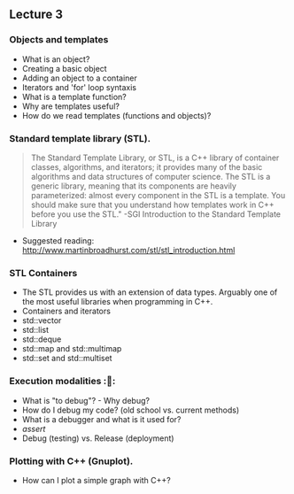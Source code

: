 ## Lecture 3 


### Objects and templates 
- What is an object?
- Creating a basic object
- Adding an object to a container
- Iterators and 'for' loop syntaxis
- What is a template function?
- Why are templates useful?
- How do we read templates (functions and objects)?

### Standard template library (STL). 
> The Standard Template Library, or STL, is a C++ library of container classes, algorithms, and iterators; it provides many of the basic algorithms and data structures of computer science. The STL is a generic library, meaning that its components are heavily parameterized: almost every component in the STL is a template. You should make sure that you understand how templates work in C++ before you use the STL." -SGI Introduction to the Standard Template Library
- Suggested reading: http://www.martinbroadhurst.com/stl/stl_introduction.html 

### STL Containers 
- The STL provides us with an extension of data types. Arguably one of the most useful libraries when programming in C++. 
- Containers and iterators
- std::vector
- std::list
- std::deque
- std::map and std::multimap
- std::set and std::multiset

### Execution modalities ::bug::
- What is "to debug"? - Why debug? 
- How do I debug my code? (old school vs. current methods)
- What is a debugger and what is it used for?
- *assert*
- Debug (testing) vs. Release (deployment)

### Plotting with C++ (Gnuplot). 
- How can I plot a simple graph with C++?

 
